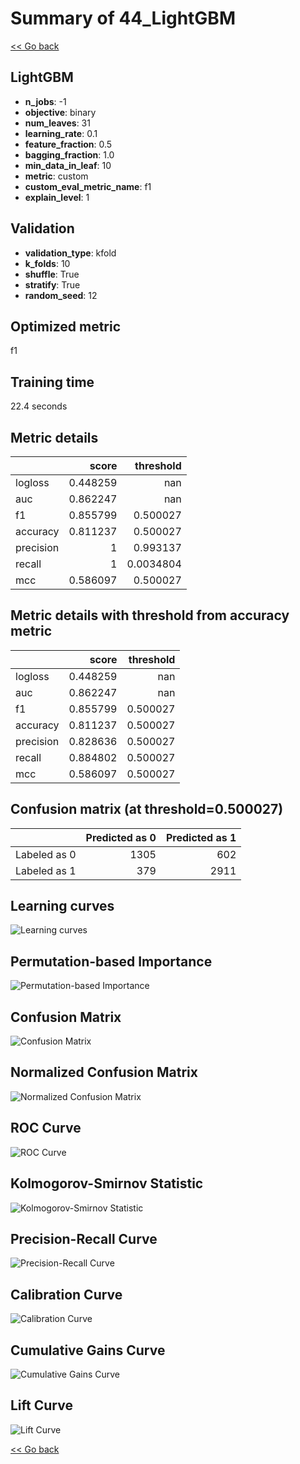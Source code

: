 # Summary of 44_LightGBM

[<< Go back](../README.md)


## LightGBM
- **n_jobs**: -1
- **objective**: binary
- **num_leaves**: 31
- **learning_rate**: 0.1
- **feature_fraction**: 0.5
- **bagging_fraction**: 1.0
- **min_data_in_leaf**: 10
- **metric**: custom
- **custom_eval_metric_name**: f1
- **explain_level**: 1

## Validation
 - **validation_type**: kfold
 - **k_folds**: 10
 - **shuffle**: True
 - **stratify**: True
 - **random_seed**: 12

## Optimized metric
f1

## Training time

22.4 seconds

## Metric details
|           |    score |   threshold |
|:----------|---------:|------------:|
| logloss   | 0.448259 | nan         |
| auc       | 0.862247 | nan         |
| f1        | 0.855799 |   0.500027  |
| accuracy  | 0.811237 |   0.500027  |
| precision | 1        |   0.993137  |
| recall    | 1        |   0.0034804 |
| mcc       | 0.586097 |   0.500027  |


## Metric details with threshold from accuracy metric
|           |    score |   threshold |
|:----------|---------:|------------:|
| logloss   | 0.448259 |  nan        |
| auc       | 0.862247 |  nan        |
| f1        | 0.855799 |    0.500027 |
| accuracy  | 0.811237 |    0.500027 |
| precision | 0.828636 |    0.500027 |
| recall    | 0.884802 |    0.500027 |
| mcc       | 0.586097 |    0.500027 |


## Confusion matrix (at threshold=0.500027)
|              |   Predicted as 0 |   Predicted as 1 |
|:-------------|-----------------:|-----------------:|
| Labeled as 0 |             1305 |              602 |
| Labeled as 1 |              379 |             2911 |

## Learning curves
![Learning curves](learning_curves.png)

## Permutation-based Importance
![Permutation-based Importance](permutation_importance.png)
## Confusion Matrix

![Confusion Matrix](confusion_matrix.png)


## Normalized Confusion Matrix

![Normalized Confusion Matrix](confusion_matrix_normalized.png)


## ROC Curve

![ROC Curve](roc_curve.png)


## Kolmogorov-Smirnov Statistic

![Kolmogorov-Smirnov Statistic](ks_statistic.png)


## Precision-Recall Curve

![Precision-Recall Curve](precision_recall_curve.png)


## Calibration Curve

![Calibration Curve](calibration_curve_curve.png)


## Cumulative Gains Curve

![Cumulative Gains Curve](cumulative_gains_curve.png)


## Lift Curve

![Lift Curve](lift_curve.png)



[<< Go back](../README.md)
